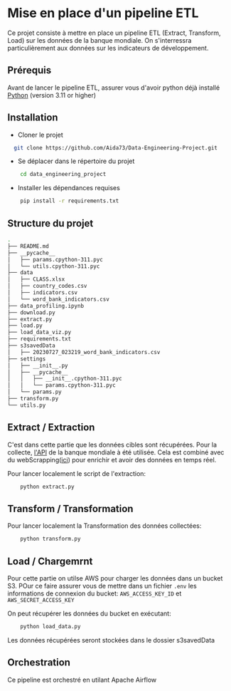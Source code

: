 
# Mise en place d'un pipeline ETL

Ce projet consiste à mettre en place un pipeline ETL (Extract, Transform, Load) sur les données de la banque mondiale. On s'interressra particulièrement aux données sur les indicateurs de développement.
 


## Prérequis

Avant de lancer le pipeline ETL, assurer vous d'avoir python déjà installé
[Python](https://www.python.org/downloads/) (version 3.11 or higher)





## Installation

- Cloner le projet
```bash
  git clone https://github.com/Aida73/Data-Engineering-Project.git 

```
- Se déplacer dans le répertoire du projet
```bash
    cd data_engineering_project

```

- Installer les dépendances requises
```bash
    pip install -r requirements.txt
```
    
## Structure du projet
```bash
.
├── README.md
├── __pycache__
│   ├── params.cpython-311.pyc
│   └── utils.cpython-311.pyc
├── data
│   ├── CLASS.xlsx
│   ├── country_codes.csv
│   ├── indicators.csv
│   └── word_bank_indicators.csv
├── data_profiling.ipynb
├── download.py
├── extract.py
├── load.py
├── load_data_viz.py
├── requirements.txt
├── s3savedData
│   ├── 20230727_023219_word_bank_indicators.csv
├── settings
│   ├── __init__.py
│   ├── __pycache__
│   │   ├── __init__.cpython-311.pyc
│   │   └── params.cpython-311.pyc
│   └── params.py
├── transform.py
└── utils.py
```
## Extract / Extraction

C'est dans cette partie que les données cibles sont récupérées. Pour la collecte, [l'API](https://documents.worldbank.org/en/publication/documents-reports/api) de la banque mondiale à été utilisée. Cela est combiné avec du webScrapping([ici](https://donnees.banquemondiale.org/pays)) pour enrichir et avoir des données en temps réel. 

Pour lancer localement le script de l'extraction:
```bash
    python extract.py
```


## Transform / Transformation

Pour lancer localement la Transformation des données collectées:
```bash
    python transform.py
```

## Load / Chargemrnt

Pour cette partie on utilse AWS pour charger les données dans un bucket S3. POur ce faire assurer vous de mettre dans un fichier `.env` les informations de connexion du bucket:
`AWS_ACCESS_KEY_ID` et `AWS_SECRET_ACCESS_KEY`

On peut récupérer les données du bucket en exécutant:
```bash
    python load_data.py
````

Les données récupérées seront stockées dans le dossier s3savedData


## Orchestration

Ce pipeline est orchestré en utilant Apache Airflow
